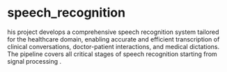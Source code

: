 # speech_recognition
his project develops a comprehensive speech recognition system tailored for the healthcare domain, enabling accurate and efficient transcription of clinical conversations, doctor-patient interactions, and medical dictations. The pipeline covers all critical stages of speech recognition starting from signal processing .

